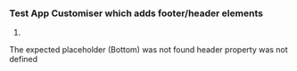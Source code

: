 ### Test App Customiser which adds footer/header elements 

1. 
The expected placeholder (Bottom) was not found
header property was not defined